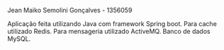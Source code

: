 Jean Maiko Semolini Gonçalves - 1356059

Aplicação feita utilizando Java com framework Spring boot. 
Para cache utilizado Redis.
Para mensageria utilizado ActiveMQ.
Banco de dados MySQL.